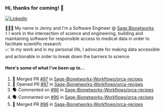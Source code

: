 ### Hi, thanks for coming! 👋
[![LinkedIn](https://img.shields.io/badge/-Jenny_V._Medina-0A66C2?style=flat-square?&logo=LinkedIn&logoColor=white)](https://www.linkedin.com/in/jenny-v-medina-a53a0332/)

👩🏻‍💻 My name is Jenny and I'm a Software Engineer @ [Sage Bionetworks](https://sagebionetworks.org/)\
⚕️ I work in the intersection of science and engineering, building and maintaining software for responsible access to medical data in order to facilitate scientific research\
📈 In my work and in my personal life, I advocate for making data accessible and actionable in order to break down the barriers to science

#### Here's some of what I've been up to...

<!--START_SECTION:activity-->
1. 🎉 Merged PR [#97](https://github.com/Sage-Bionetworks-Workflows/orca-recipes/pull/97) in [Sage-Bionetworks-Workflows/orca-recipes](https://github.com/Sage-Bionetworks-Workflows/orca-recipes)
2. 💪 Opened PR [#97](https://github.com/Sage-Bionetworks-Workflows/orca-recipes/pull/97) in [Sage-Bionetworks-Workflows/orca-recipes](https://github.com/Sage-Bionetworks-Workflows/orca-recipes)
3. 🗣 Commented on [#96](https://github.com/Sage-Bionetworks-Workflows/orca-recipes/pull/96#issuecomment-2885288789) in [Sage-Bionetworks-Workflows/orca-recipes](https://github.com/Sage-Bionetworks-Workflows/orca-recipes)
4. 🗣 Commented on [#96](https://github.com/Sage-Bionetworks-Workflows/orca-recipes/pull/96#issuecomment-2885283942) in [Sage-Bionetworks-Workflows/orca-recipes](https://github.com/Sage-Bionetworks-Workflows/orca-recipes)
5. 🎉 Merged PR [#96](https://github.com/Sage-Bionetworks-Workflows/orca-recipes/pull/96) in [Sage-Bionetworks-Workflows/orca-recipes](https://github.com/Sage-Bionetworks-Workflows/orca-recipes)
<!--END_SECTION:activity-->
